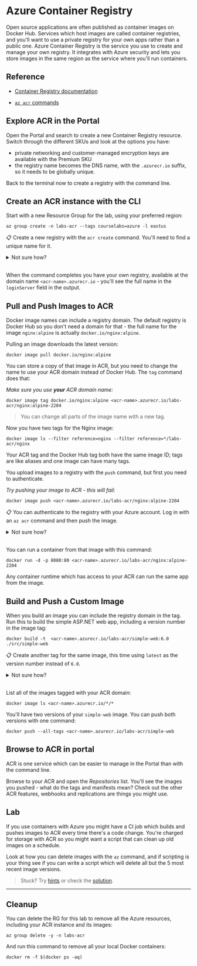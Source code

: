 # Azure Container Registry

Open source applications are often published as container images on Docker Hub. Services which host images are called container registries, and you'll want to use a private registry for your own apps rather than a public one. Azure Container Registry is the service you use to create and manage your own registry. It integrates with Azure security and lets you store images in the same region as the service where you'll run containers.

## Reference

- [Container Registry documentation](https://docs.microsoft.com/en-gb/azure/container-registry/)

- [`az acr` commands](https://docs.microsoft.com/en-us/cli/azure/acr?view=azure-cli-latest)


## Explore ACR in the Portal

Open the Portal and search to create a new Container Registry resource. Switch through the different SKUs and look at the options you have:

- private networking and customer-managed encryption keys are available with the Premium SKU
- the registry name becomes the DNS name, with the `.azurecr.io` suffix, so it needs to be globally unique.

Back to the terminal now to create a registry with the command line.

## Create an ACR instance with the CLI

Start with a new Resource Group for the lab, using your preferred region:

```
az group create -n labs-acr --tags courselabs=azure -l eastus
```

📋 Create a new registry with the `acr create` command. You'll need to find a unique name for it.

<details>
  <summary>Not sure how?</summary>

Start with the help:

```
az acr create --help
```

There are a lot more options than you see in the Portal. If you do use the Portal to create a registry you can set a lot of these in the management page.

This creates a Basic-SKU registry:

```
az acr create -g labs-acr -l eastus --sku 'Basic' -n <acr-name>
```

ACR names are stricter than most, so you might see an error if you try to use an illegal character.

</details><br/>

When the command completes you have your own registry, available at the domain name `<acr-name>.azurecr.io` - you'll see the full name in the `loginServer` field in the output.

## Pull and Push Images to ACR

Docker image names can include a registry domain. The default registry is Docker Hub so you don't need a domain for that - the full name for the image `nginx:alpine` is actually `docker.io/nginx:alpine`.

Pulling an image downloads the latest version:

```
docker image pull docker.io/nginx:alpine
```

You can store a copy of that image in ACR, but you need to change the name to use your ACR domain instead of Docker Hub. The `tag` command does that:

_Make sure you use **your** ACR domain name:_

```
docker image tag docker.io/nginx:alpine <acr-name>.azurecr.io/labs-acr/nginx:alpine-2204
```

> You can change all parts of the image name with a new tag.

Now you have two tags for the Nginx image:

```
docker image ls --filter reference=nginx --filter reference=*/labs-acr/nginx
```

Your ACR tag and the Docker Hub tag both have the same image ID; tags are like aliases and one image can have many tags.

You upload images to a registry with the `push` command, but first you need to authenticate.

_Try pushing your image to ACR - this will fail:_

```
docker image push <acr-name>.azurecr.io/labs-acr/nginx:alpine-2204
```

📋 You can authenticate to the registry with your Azure account. Log in with an `az acr` command and then push the image.

<details>
  <summary>Not sure how?</summary>

List the ACR commands:

```
az acr --help
```

You'll see there's a `login` command which just needs your ACR name:

```
az acr login -n <acr-name>
```

Now when you push your image it will upload:

```
docker image push <acr-name>.azurecr.io/labs-acr/nginx:alpine-2204
```

</details><br/>

You can run a container from that image with this command:

```
docker run -d -p 8080:80 <acr-name>.azurecr.io/labs-acr/nginx:alpine-2204
```

Any container runtime which has access to your ACR can run the same app from the image.

## Build and Push a Custom Image

When you build an image you can include the registry domain in the tag. Run this to build the simple ASP.NET web app, including a version number in the image tag:

```
docker build -t  <acr-name>.azurecr.io/labs-acr/simple-web:6.0 ./src/simple-web
```

📋 Create another tag for the same image, this time using `latest` as the version number instead of `6.0`.

<details>
  <summary>Not sure how?</summary>

You can use the `tag` command to create a new tag for an image and change any part of the name, including the registry domain or verion number:

```
docker tag <acr-name>.azurecr.io/labs-acr/simple-web:6.0 <acr-name>.azurecr.io/labs-acr/simple-web:latest
```

</details><br/>

List all of the images tagged with your ACR domain:

```
docker image ls <acr-name>.azurecr.io/*/*
```

You'll have two versions of your `simple-web` image. You can push both versions with one command:

```
docker push --all-tags <acr-name>.azurecr.io/labs-acr/simple-web
```

## Browse to ACR in portal  

ACR is one service which can be easier to manage in the Portal than with the command line. 

Browse to your ACR and open the _Repositories_ list. You'll see the images you pushed - what do the tags and manifests mean? Check out the other ACR features, webhooks and replications are things you might use.

## Lab

If you use containers with Azure you might have a CI job which builds and pushes images to ACR every time there's a code change. You're charged for storage with ACR so you might want a script that can clean up old images on a schedule.

Look at how you can delete images with the `az` command, and if scripting is your thing see if you can write a script which will delete all but the 5 most recent image versions.

> Stuck? Try [hints](hints.md) or check the [solution](solution.md).

___

## Cleanup

You can delete the RG for this lab to remove all the Azure resources, including your ACR instance and its images:

```
az group delete -y -n labs-acr
```

And run this command to remove all your local Docker containers:

```
docker rm -f $(docker ps -aq)
```